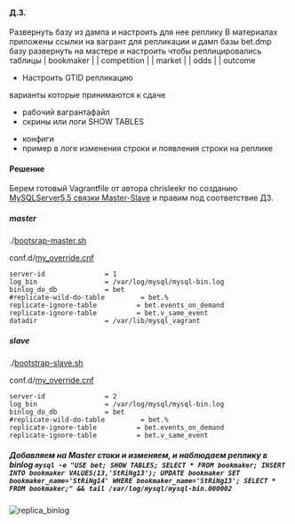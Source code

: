 #### Д.З.
Развернуть базу из дампа и настроить для нее реплику
В материалах приложены ссылки на вагрант для репликации
и дамп базы bet.dmp
базу развернуть на мастере
и настроить чтобы реплицировались таблицы
| bookmaker |
| competition |
| market |
| odds |
| outcome

* Настроить GTID репликацию

варианты которые принимаются к сдаче
- рабочий вагрантафайл
- скрины или логи SHOW TABLES
* конфиги
* пример в логе изменения строки и появления строки на реплике

#### Решение

Берем готовый Vagrantfile от автора chrisleekr по созданию [MySQLServer5.5 связки Master-Slave](https://github.com/chrisleekr/vagrant-mysql-master-slave-replication) и правим под соответствие ДЗ.

##### master
./[bootsrap-master.sh](https://github.com/kyourselfer/OTUS_LinuxAdmin201804/blob/master/lesson26_mysql/bootstrap-master.sh)

conf.d/[my_override.cnf](https://github.com/kyourselfer/OTUS_LinuxAdmin201804/blob/master/lesson26_mysql/config/master/my-master.cnf)
```
server-id              	= 1
log_bin            		= /var/log/mysql/mysql-bin.log
binlog_do_db			= bet
#replicate-wild-do-table         = bet.%
replicate-ignore-table          = bet.events_on_demand
replicate-ignore-table          = bet.v_same_event
datadir  				= /var/lib/mysql_vagrant
```
##### slave
./[bootstrap-slave.sh](https://github.com/kyourselfer/OTUS_LinuxAdmin201804/blob/master/lesson26_mysql/bootstrap-slave.sh)

conf.d/[my_override.cnf](https://github.com/kyourselfer/OTUS_LinuxAdmin201804/blob/master/lesson26_mysql/config/slave/my-slave.cnf)
```
server-id              	= 2
log_bin            		= /var/log/mysql/mysql-bin.log
binlog_do_db			= bet
#replicate-wild-do-table         = bet.%
replicate-ignore-table          = bet.events_on_demand
replicate-ignore-table          = bet.v_same_event
```

##### Добавляем на Master стоки и изменяем, и наблюдаем реплику в binlog `mysql -e "USE bet; SHOW TABLES; SELECT * FROM bookmaker; INSERT INTO bookmaker VALUES(13,'StRiNg13'); UPDATE bookmaker SET bookmaker_name='StRiNg14' WHERE bookmaker_name='StRiNg13'; SELECT * FROM bookmaker;" && tail /var/log/mysql/mysql-bin.000002`
![replica_binlog](https://github.com/kyourselfer/OTUS_LinuxAdmin201804/blob/master/lesson26_mysql/replica_binlog.gif)
